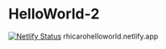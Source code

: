 # HelloWorld-2
[![Netlify Status](https://api.netlify.com/api/v1/badges/27272b9b-7046-440a-8d27-7992c5febae3/deploy-status)](https://app.netlify.com/sites/rhicarohelloworld/deploys)
rhicarohelloworld.netlify.app
